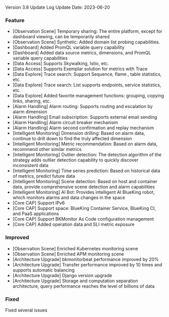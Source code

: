 Version 3.8 Update Log
Update Date: 2023-06-20

### Feature

- [Observation Scene] Temporary sharing: The entire platform, except for dashboard viewing, can be temporarily shared
- [Observation Scene] Synthetic: Added domain list probing capabilities.
- [Dashboard] Added PromQL variable query capability
- [Dashboard] Added data source metrics, dimensions, and PromQL variable query capabilities
- [Data Access] Supports Skywalking, Istio, etc.
- [Data Access] Supports Exemplar solution for metrics with Trace
- [Data Explore] Trace search: Support Sequence, flame , table statistics, etc.
- [Data Explore] Trace search: List supports endpoints, service statistics, etc.
- [Data Explore] Added favorite management functions: grouping, copying links, sharing, etc.
- [Alarm Handling] Alarm routing: Supports routing and escalation by alarm dimension
- [Alarm Handling] Email subscription: Supports external email sending
- [Alarm Handling] Alarm circuit breaker mechanism
- [Alarm Handling] Alarm second confirmation and replay mechanism
- [Intelligent Monitoring] Dimension drilling: Based on alarm data, continue to drill down to find the truly affected dimension
- [Intelligent Monitoring] Metric recommendation: Based on alarm data, recommend other similar metrics
- [Intelligent Monitoring] Outlier detection: The detection algorithm of the strategy adds outlier detection capability to quickly discover inconsistent data
- [Intelligent Monitoring] Time series prediction: Based on historical data of metrics, predict future data
- [Intelligent Monitoring] Scene detection: Based on host and container data, provide comprehensive scene detection and alarm capabilities
- [Intelligent Monitoring] AI Bot: Provides intelligent AI BlueKing robot, which monitors alarms and data changes in the space
- [Core CAP] Support IPv6
- [Core CAP] Support space: BlueKing Container Service, BlueKing CI, and PaaS applications
- [Core CAP] Support BKMonitor As Code configuration management
- [Core CAP] Added operation data and SLI metric exposure

### Improved

- [Observation Scene] Enriched Kubernetes monitoring scene
- [Observation Scene] Enriched APM monitoring scene
- [Architecture Upgrade] bkmonitorbeat performance improved by 20%
- [Architecture Upgrade] Transfer performance improved by 10 times and supports automatic balancing
- [Architecture Upgrade] Django version upgrade
- [Architecture Upgrade] Storage and computation separation architecture, query performance reaches the level of billions of data

### Fixed

Fixed several issues

